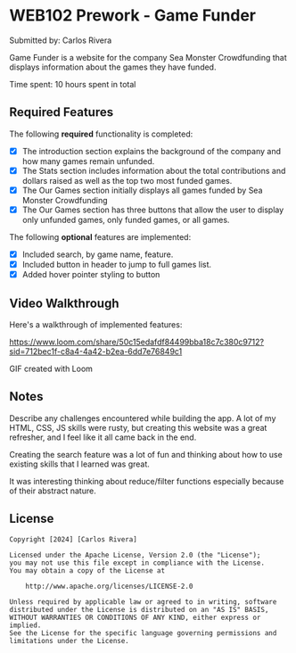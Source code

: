 # WEB102 Prework - Game Funder

Submitted by: Carlos Rivera

Game Funder is a website for the company Sea Monster Crowdfunding that displays information about the games they have funded.

Time spent: 10 hours spent in total

## Required Features

The following **required** functionality is completed:

* [X] The introduction section explains the background of the company and how many games remain unfunded.
* [X] The Stats section includes information about the total contributions and dollars raised as well as the top two most funded games.
* [X] The Our Games section initially displays all games funded by Sea Monster Crowdfunding
* [X] The Our Games section has three buttons that allow the user to display only unfunded games, only funded games, or all games.

The following **optional** features are implemented:

* [X] Included search, by game name, feature.
* [X] Included button in header to jump to full games list.
* [X] Added hover pointer styling to button 

## Video Walkthrough

Here's a walkthrough of implemented features:

https://www.loom.com/share/50c15edafdf84499bba18c7c380c9712?sid=712bec1f-c8a4-4a42-b2ea-6dd7e76849c1

<!-- Replace this with whatever GIF tool you used! -->
GIF created with Loom
<!-- Recommended tools:
[Kap](https://getkap.co/) for macOS
[ScreenToGif](https://www.screentogif.com/) for Windows
[peek](https://github.com/phw/peek) for Linux. -->

## Notes

Describe any challenges encountered while building the app. A lot of my HTML, CSS, JS skills were rusty, but creating this website was a great refresher, and I feel like it all came back in the end.

Creating the search feature was a lot of fun and thinking about how to use existing skills that I learned was great.

It was interesting thinking about reduce/filter functions especially because of their abstract nature.

## License

    Copyright [2024] [Carlos Rivera]

    Licensed under the Apache License, Version 2.0 (the "License");
    you may not use this file except in compliance with the License.
    You may obtain a copy of the License at

        http://www.apache.org/licenses/LICENSE-2.0

    Unless required by applicable law or agreed to in writing, software
    distributed under the License is distributed on an "AS IS" BASIS,
    WITHOUT WARRANTIES OR CONDITIONS OF ANY KIND, either express or implied.
    See the License for the specific language governing permissions and
    limitations under the License.
